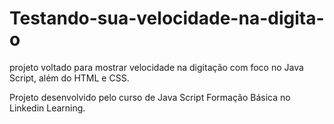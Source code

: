 # Testando-sua-velocidade-na-digita-o
projeto voltado para mostrar velocidade na digitação com foco no Java Script, além do HTML e CSS.

Projeto desenvolvido pelo curso de Java Script Formação Básica no Linkedin Learning.
